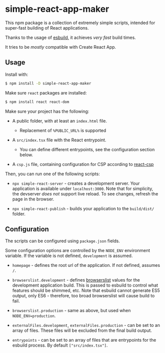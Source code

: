 # simple-react-app-maker

This npm package is a collection of extremely simple scripts, intended for
super-fast building of React applications.

Thanks to the usage
of [esbuild](https://esbuild.github.io/), it achieves _very fast_ build times.

It tries to be _mostly_ compatible with Create React App.

## Usage

Install with:

```bash
$ npm install -D simple-react-app-maker
```

Make sure `react` packages are installed:

```bash
$ npm install react react-dom
```

Make sure your project has the following:

-   A public folder, with at least an `index.html` file.

    -   Replacement of `%PUBLIC_URL%` is supported

-   A `src/index.tsx` file with the React entrypoint.

    -   You can define different entrypoints, see the configuration section below.

-   A `csp.js` file, containing configuration for CSP according to [react-csp](https://www.npmjs.com/package/react-csp)

Then, you can run one of the following scripts:

-   `npx simple-react-server` - creates a development server. Your application is available under `localhost:3000`.
    Note that for simplicity, the devserver _does not_ support live reload. To see changes, refresh the page in the browser.

-   `npx simple-react-publish` - builds your application to the `build/dist/` folder.

## Configuration

The scripts can be configured using `package.json` fields.

Some configuration options are controlled by the `NODE_ENV` environment variable.
If the variable is not defined, `development` is assumed.

-   `homepage` - defines the root url of the application. If not defined, assumes `/`.

-   `browserslist.development` - defines [browserslist]() values for the development application build.
    This is passed to esbuild to control what features should be shimmed, etc. Note that esbuild cannot
    generate ES5 output, only ES6 - therefore, too broad browserslist will cause build to fail.

-   `browserslist.production` - same as above, but used when `NODE_ENV=production`.

-   `externalFiles.development`, `externalFiles.production` - can be set to an array of files. These files
    will be excluded from the final build output.

-   `entrypoints` - can be set to an array of files that are entrypoints for the esbuild process. By default `["src/index.tsx"]`.
